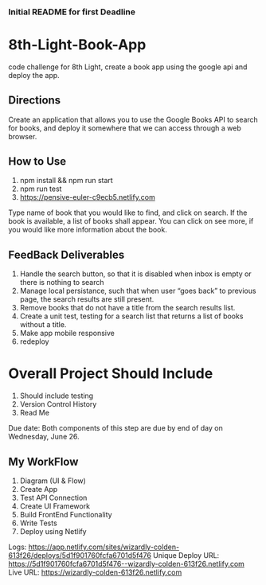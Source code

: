 ### Initial README for first Deadline

# 8th-Light-Book-App

code challenge for 8th Light, create a book app using the google api and deploy the app.

## Directions

Create an application that allows you to use the Google Books API to search for books, and deploy it somewhere that we can access through a web browser.

## How to Use

1. npm install && npm run start
2. npm run test
3. https://pensive-euler-c9ecb5.netlify.com

Type name of book that you would like to find, and click on search. If the book is available, a list of books shall appear. You can click on see more, if you would like more information about the book.

## FeedBack Deliverables

1. Handle the search button, so that it is disabled when inbox is empty or there is nothing to search
2. Manage local persistance, such that when user “goes back” to previous page, the search results are still present.
3. Remove books that do not have a title from the search results list.
4. Create a unit test, testing for a search list that returns a list of books without a title.
5. Make app mobile responsive
6. redeploy

# Overall Project Should Include

1. Should include testing
2. Version Control History
3. Read Me

Due date: Both components of this step are due by end of day on Wednesday, June 26.

## My WorkFlow

1. Diagram (UI & Flow)
2. Create App
3. Test API Connection
4. Create UI Framework
5. Build FrontEnd Functionality
6. Write Tests
7. Deploy using Netlify

Logs: https://app.netlify.com/sites/wizardly-colden-613f26/deploys/5d1f901760fcfa6701d5f476
Unique Deploy URL: https://5d1f901760fcfa6701d5f476--wizardly-colden-613f26.netlify.com
Live URL: https://wizardly-colden-613f26.netlify.com
